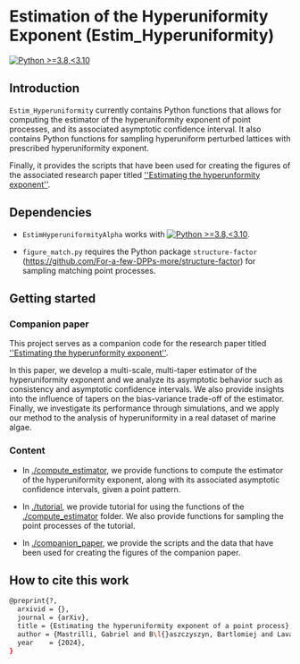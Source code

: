 # Estimation of the Hyperuniformity Exponent (Estim_Hyperuniformity)

[![Python >=3.8,<3.10](https://img.shields.io/badge/python->=3.8,<3.10-blue.svg)](https://www.python.org/downloads/release/python-371/)

## Introduction

`Estim_Hyperuniformity` currently contains Python functions that allows for computing the estimator of the hyperuniformity exponent of point processes, and its associated asymptotic confidence interval. It also contains Python functions for sampling hyperuniform perturbed lattices with prescribed hyperuniformity exponent. 

Finally, it provides the scripts that have been used for creating the figures of the associated research paper titled [''Estimating the hyperunformity exponent''](https://arxiv.org).

## Dependencies

- `EstimHyperuniformityAlpha` works with [![Python >=3.8,<3.10](https://img.shields.io/badge/python->=3.8,<3.10-blue.svg)](https://www.python.org/downloads/release/python-371/).

- ``figure_match.py`` requires the Python package `structure-factor` (https://github.com/For-a-few-DPPs-more/structure-factor) for sampling matching point processes. 

## Getting started

### Companion paper

This project serves as a companion code for the research paper titled [''Estimating the hyperunformity exponent''](https://arxiv.org).

In this paper, we develop a multi-scale, multi-taper estimator of the hyperuniformity exponent and we analyze its asymptotic behavior such as consistency and asymptotic confidence intervals. We also provide insights into the influence of tapers on the bias-variance trade-off of the estimator. Finally, we investigate its performance through simulations, and we apply our method to the analysis of hyperuniformity in a real dataset of marine algae.

### Content

- In [./compute_estimator](./compute_estimator), we provide functions to compute the estimator of the hyperuniformity exponent, along with its associated asymptotic confidence intervals, given a point pattern.

- In [./tutorial](./tutorial), we provide tutorial for using the functions of the [./compute_estimator](./compute_estimator) folder. We also provide functions for sampling the point processes of the tutorial.

- In [./companion_paper](./companion_paper), we provide the scripts and the data that have been used for creating the figures of the companion paper.

## How to cite this work

  ```bash
  @preprint{?,
    arxivid = {},
    journal = {arXiv},
    title = {Estimating the hyperuniformity exponent of a point process},
    author = {Mastrilli, Gabriel and B\l{}aszczyszyn, Bartlomiej and Lavancier, Fr\'ed\'eric}, 
    year    = {2024},
  }
  ```






